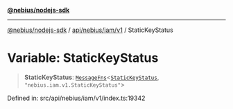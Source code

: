 [**@nebius/nodejs-sdk**](../../../../../README.md)

---

[@nebius/nodejs-sdk](../../../../../README.md) / [api/nebius/iam/v1](../README.md) / StaticKeyStatus

# Variable: StaticKeyStatus

> **StaticKeyStatus**: [`MessageFns`](../../../../../runtime/protos/core/interfaces/MessageFns.md)\<[`StaticKeyStatus`](../interfaces/StaticKeyStatus.md), `"nebius.iam.v1.StaticKeyStatus"`\>

Defined in: src/api/nebius/iam/v1/index.ts:19342
